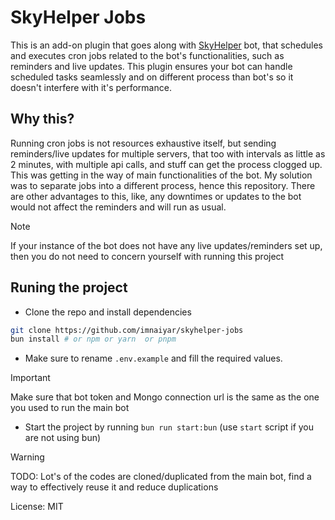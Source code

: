 # SkyHelper Jobs

This is an add-on plugin that goes along with [SkyHelper](https://github.com/imnaiyar/SkyHelper) bot, that schedules and executes cron jobs related to the bot's functionalities, such as reminders and live updates. This plugin ensures your bot can handle scheduled tasks seamlessly and on different process than bot's so it doesn't interfere with it's performance.

## Why this?

Running cron jobs is not resources exhaustive itself, but sending reminders/live updates for multiple servers, that too with intervals as little as 2 minutes, with multiple api calls, and stuff can get the process clogged up. This was getting in the way of main functionalities of the bot. My solution was to separate jobs into a different process, hence this repository. There are other advantages to this, like, any downtimes or updates to the bot would not affect the reminders and will run as usual.

> [!NOTE]  
> If your instance of the bot does not have any live updates/reminders set up, then you do not need to concern yourself with running this project

## Runing the project

- Clone the repo and install dependencies

```bash
git clone https://github.com/imnaiyar/skyhelper-jobs
bun install # or npm or yarn  or pnpm
```

- Make sure to rename `.env.example` and fill the required values.

> [!IMPORTANT]  
> Make sure that bot token and Mongo connection url is the same as the one you used to run the main bot

- Start the project by running `bun run start:bun` (use `start` script if you are not using bun)

> [!WARNING]  
> TODO: Lot's of the codes are cloned/duplicated from the main bot, find a way to effectively reuse it and reduce duplications

License: MIT
